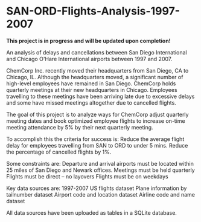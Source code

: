 # SAN-ORD-Flights-Analysis-1997-2007

**This project is in progress and will be updated upon completion!**

An analysis of delays and cancellations between San Diego International and Chicago O'Hare International airports between 1997 and 2007.

ChemCorp Inc. recently moved their headquarters from San Diego, CA to Chicago, IL. Although the headquarters moved, a significant number of high-level employees have remained in San Diego. ChemCorp holds quarterly meetings at their new headquarters in Chicago. Employees travelling to these meetings have been arriving late due to excessive delays and some have missed meetings altogether due to cancelled flights.

The goal of this project is to analyze ways for ChemCorp adjust quarterly meeting dates and book optimized employee flights to increase on-time meeting attendance by 5% by their next quarterly meeting.

To accomplish this the criteria for success is:
Reduce the average flight delay for employees travelling from SAN to ORD to under 5 mins.
Reduce the percentage of cancelled flights by 1%.

Some constraints are:
Departure and arrival airports must be located within 25 miles of San Diego and Newark offices.
Meetings must be held quarterly
Flights must be direct – no layovers
Flights must be on weekdays

Key data sources are:
1997-2007 US flights dataset
Plane information by tailnumber dataset 
Airport code and location dataset
Airline code and name dataset

All data sources have been uploaded as tables in a SQLite database.


